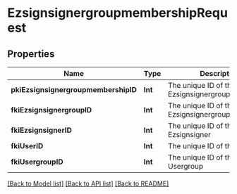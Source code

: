 # EzsignsignergroupmembershipRequest

## Properties
Name | Type | Description | Notes
------------ | ------------- | ------------- | -------------
**pkiEzsignsignergroupmembershipID** | **Int** | The unique ID of the Ezsignsignergroupmembership | [optional] 
**fkiEzsignsignergroupID** | **Int** | The unique ID of the Ezsignsignergroup | 
**fkiEzsignsignerID** | **Int** | The unique ID of the Ezsignsigner | [optional] 
**fkiUserID** | **Int** | The unique ID of the User | [optional] 
**fkiUsergroupID** | **Int** | The unique ID of the Usergroup | [optional] 

[[Back to Model list]](../README.md#documentation-for-models) [[Back to API list]](../README.md#documentation-for-api-endpoints) [[Back to README]](../README.md)


